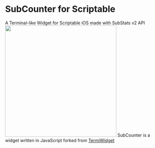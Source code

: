 # SubCounter for Scriptable
A Terminal-like Widget for Scriptable iOS made with SubStats v2 API
<br /><img src="https://user-images.githubusercontent.com/1331289/156049785-9f5facfb-9617-48e7-bc26-f6d405b081d6.jpg" width="360">
SubCounter is a widget written in JavaScript forked from [TermiWidget](https://gist.github.com/spencerwooo/7955aefc4ffa5bc8ae7c83d85d05e7a4)
